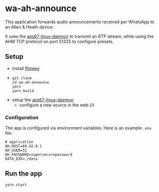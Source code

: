 # wa-ah-announce

This application forwards audio announcements received per WhatsApp to an Allen & Heath device.

It uses the [aes67-linux-daemon](https://github.com/bondagit/aes67-linux-daemon) to transmit an RTP stream, while using the AHM TCP protocol on port 51325 to configure presets.

## Setup

- install [ffmpeg](https://ffmpeg.org/)
- ```
  git clone
  cd wa-ah-announce
  yarn
  yarn build
  ```
- setup the [aes67-linux-daemon](https://github.com/bondagit/aes67-linux-daemon)
  - configure a new source in the web UI

### Configuration

The app is configured via environment variables. Here is an example `.env` file:

```
# application
AH_HOST=69.42.0.1
AH_USER=31
AH_PASSWORD=supersecurepassword
DATA_DIR=./data
```

## Run the app

```
yarn start
```
